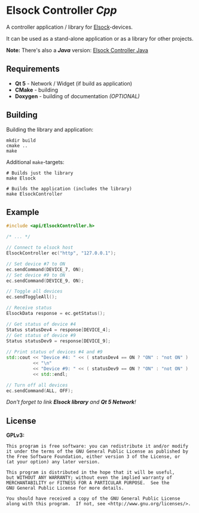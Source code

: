 # Elsock Controller *Cpp*

A controller application / library for [Elsock](https://github.com/forflo/arduino_elsock)-devices.

It can be used as a stand-alone application or as a library for other projects.

**Note:** There's also a ***Java*** version: [Elsock Controller Java](https://github.com/offa/ElsockControllerJava)

## Requirements

 * **Qt 5** - Network / Widget (if build as application)
 * **CMake** - building
 * **Doxygen** - building of documentation *(OPTIONAL)*

## Building

Building the library and application:

    mkdir build
    cmake ..
    make

Additional `make`-targets:

    # Builds just the library
    make Elsock

    # Builds the application (includes the library)
    make ElsockController 

## Example

```cpp
#include <api/ElsockController.h>

/* ... */

// Connect to elsock host
ElsockController ec("http", "127.0.0.1");

// Set device #7 to ON
ec.sendCommand(DEVICE_7, ON);
// Set device #9 to ON
ec.sendCommand(DEVICE_9, ON);

// Toggle all devices
ec.sendToggleAll();

// Receive status
ElsockData response = ec.getStatus();

// Get status of device #4
Status statusDev4 = response[DEVICE_4];
// Get status of device #9
Status statusDev9 = response[DEVICE_9];
    
// Print status of devices #4 and #9
std::cout << "Device #4: " << ( statusDev4 == ON ? "ON" : "not ON" )
          << "\n"
          << "Device #9: " << ( statusDev9 == ON ? "ON" : "not ON" )
          << std::endl;

// Turn off all devices
ec.sendCommand(ALL, OFF);
```
*Don't forget to link **Elsock library** and **Qt 5 Network**!*


## License

**GPLv3:**

    This program is free software: you can redistribute it and/or modify
    it under the terms of the GNU General Public License as published by
    the Free Software Foundation, either version 3 of the License, or
    (at your option) any later version.

    This program is distributed in the hope that it will be useful,
    but WITHOUT ANY WARRANTY; without even the implied warranty of
    MERCHANTABILITY or FITNESS FOR A PARTICULAR PURPOSE.  See the
    GNU General Public License for more details.

    You should have received a copy of the GNU General Public License
    along with this program.  If not, see <http://www.gnu.org/licenses/>.
